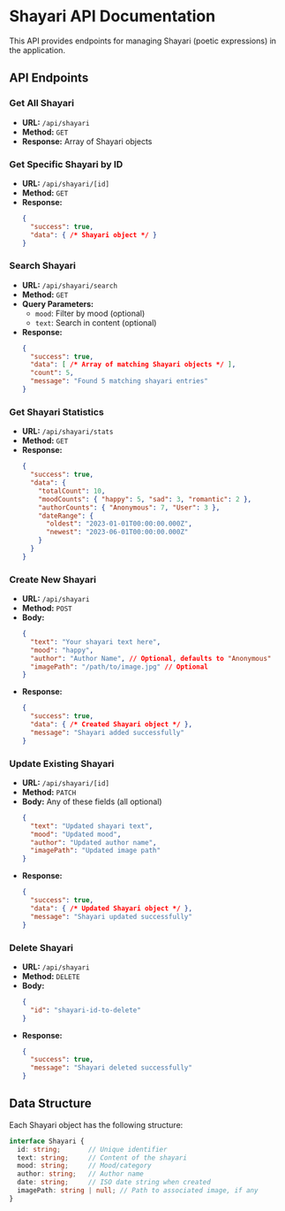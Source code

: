 # Shayari API Documentation

This API provides endpoints for managing Shayari (poetic expressions) in the application.

## API Endpoints

### Get All Shayari
- **URL:** `/api/shayari`
- **Method:** `GET`
- **Response:** Array of Shayari objects

### Get Specific Shayari by ID
- **URL:** `/api/shayari/[id]`
- **Method:** `GET`
- **Response:**
  ```json
  {
    "success": true,
    "data": { /* Shayari object */ }
  }
  ```

### Search Shayari
- **URL:** `/api/shayari/search`
- **Method:** `GET`
- **Query Parameters:**
  - `mood`: Filter by mood (optional)
  - `text`: Search in content (optional)
- **Response:**
  ```json
  {
    "success": true,
    "data": [ /* Array of matching Shayari objects */ ],
    "count": 5,
    "message": "Found 5 matching shayari entries"
  }
  ```

### Get Shayari Statistics
- **URL:** `/api/shayari/stats`
- **Method:** `GET`
- **Response:**
  ```json
  {
    "success": true,
    "data": {
      "totalCount": 10,
      "moodCounts": { "happy": 5, "sad": 3, "romantic": 2 },
      "authorCounts": { "Anonymous": 7, "User": 3 },
      "dateRange": {
        "oldest": "2023-01-01T00:00:00.000Z",
        "newest": "2023-06-01T00:00:00.000Z"
      }
    }
  }
  ```

### Create New Shayari
- **URL:** `/api/shayari`
- **Method:** `POST`
- **Body:**
  ```json
  {
    "text": "Your shayari text here",
    "mood": "happy",
    "author": "Author Name", // Optional, defaults to "Anonymous"
    "imagePath": "/path/to/image.jpg" // Optional
  }
  ```
- **Response:**
  ```json
  {
    "success": true,
    "data": { /* Created Shayari object */ },
    "message": "Shayari added successfully"
  }
  ```

### Update Existing Shayari
- **URL:** `/api/shayari/[id]`
- **Method:** `PATCH`
- **Body:** Any of these fields (all optional)
  ```json
  {
    "text": "Updated shayari text",
    "mood": "Updated mood",
    "author": "Updated author name",
    "imagePath": "Updated image path"
  }
  ```
- **Response:**
  ```json
  {
    "success": true,
    "data": { /* Updated Shayari object */ },
    "message": "Shayari updated successfully"
  }
  ```

### Delete Shayari
- **URL:** `/api/shayari`
- **Method:** `DELETE`
- **Body:**
  ```json
  {
    "id": "shayari-id-to-delete"
  }
  ```
- **Response:**
  ```json
  {
    "success": true,
    "message": "Shayari deleted successfully"
  }
  ```

## Data Structure

Each Shayari object has the following structure:

```typescript
interface Shayari {
  id: string;       // Unique identifier
  text: string;     // Content of the shayari
  mood: string;     // Mood/category
  author: string;   // Author name
  date: string;     // ISO date string when created
  imagePath: string | null; // Path to associated image, if any
}
```
